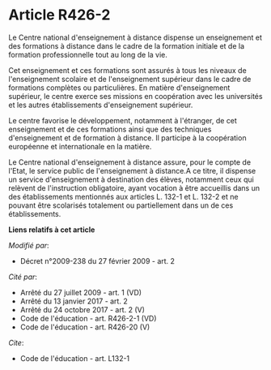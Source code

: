 # Article R426-2

Le Centre national d'enseignement à distance dispense un enseignement et des formations à distance dans le cadre de la
formation initiale et de la formation professionnelle tout au long de la vie. 

Cet enseignement et ces formations sont assurés à tous les niveaux de l'enseignement scolaire et de l'enseignement supérieur
dans le cadre de formations complètes ou particulières. En matière d'enseignement supérieur, le centre exerce ses missions en
coopération avec les universités et les autres établissements d'enseignement supérieur. 

Le centre favorise le développement, notamment à l'étranger, de cet enseignement et de ces formations ainsi que des
techniques d'enseignement et de formation à distance. Il participe à la coopération européenne et internationale en la
matière. 

Le Centre national d'enseignement à distance assure, pour le compte de l'Etat, le service public de l'enseignement à
distance.A ce titre, il dispense un service d'enseignement à destination des élèves, notamment ceux qui relèvent de
l'instruction obligatoire, ayant vocation à être accueillis dans un des établissements mentionnés aux articles L. 132-1 et L.
132-2 et ne pouvant être scolarisés totalement ou partiellement dans un de ces établissements.

**Liens relatifs à cet article**

_Modifié par_:

  - Décret n°2009-238 du 27 février 2009 - art. 2

_Cité par_:

  - Arrêté du 27 juillet 2009 - art. 1 (VD)
  - Arrêté du 13 janvier 2017 - art. 2
  - Arrêté du 24 octobre 2017 - art. 2 (V)
  - Code de l'éducation - art. R426-2-1 (VD)
  - Code de l'éducation - art. R426-20 (V)

_Cite_:

  - Code de l'éducation - art. L132-1
